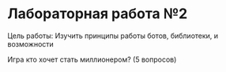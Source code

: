 # Лабораторная работа №2

Цель работы: Изучить принципы работы ботов, библиотеки, и возможности

Игра кто хочет стать миллионером? (5 вопросов)
